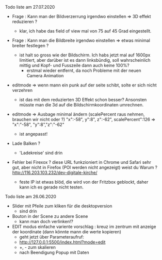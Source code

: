 Todo liste am 27.07.2020

- Frage : Kann man der Bildverzerrung irgendwo einstellen => 3D effekt reduzieren ? 
  - klar, ich habe das field of view mal von 75 auf 45 Grad eingestellt.
- Frage : Kann man die Bildbreite irgendwo einstellen => etwas minimal breiter festlegen ?
  - ist halt so gross wie der Bildschirm. Ich habs jetzt mal auf 1600px limitiert, aber darüber ist es dann linksbündig, soll wahrscheinlich mittig und Kopf- und Fusszeile dann auch keine 100%?
    - erstmal wieder entfernt, da noch Probleme mit der neuen Camera Animation 

- editmode => wenn mann ein punk auf der seite schibt, solte er sich nicht verzehren 
  - ist das mit dem reduzierten 3D Effekt schon besser? Ansonsten müsste man die 3d auf die Bildschirmkoordinaten umrechnen.

- editmode => Ausbage minimal ändern (scalePercent raus nehmen, brauchen wir nicht oder ?)
"x":-58", y":8", z":-62", scalePercent":126 => "x":"-58", "y":8","z":"-62"
  - ist angepasst! 
- Lade Balken ?
  - 'Ladekreise' sind drin

- Fehler bei Firexox ? diese URL funkzioniert in Chrome und Safari sehr gut, aber nicht in Firefox (POI werden nicht angezeigt) weist du Warum ?
    http://116.203.103.232/dev-digitale-kirche/
  - feste IP ist etwas blöd, die wird von der Fritzbox geblockt, daher kann ich es gerade nicht testen.


Todo liste am 26.06.2020

- Slider mit Pfeile zum kliken für die desktopversion
    - sind drin
- Bouton in der Scene zu andere Scene 
    - kann man doch verlinken!?
- EDIT modus einfache variente vorschlag : kreuz im zentrum mit anzeige der koordinate (dann könnte mann die werte kopieren)
    - geht jetzt über Parameteraufruf:  
    - http://127.0.0.1:5500/index.html?mode=edit
    - +, - zum skalieren
    - nach Beendigung Popup mit Daten

